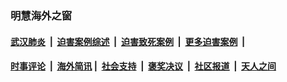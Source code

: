 
### 明慧海外之窗

####  [武汉肺炎](indexes/365.md?t=05251101) &nbsp;|&nbsp;  [迫害案例综述](indexes/328.md?t=05251101) &nbsp;|&nbsp; [迫害致死案例](indexes/277.md?t=05251101)  &nbsp;|&nbsp; [更多迫害案例](indexes/81.md?t=05251101)  &nbsp;|&nbsp; 
####  [时事评论](indexes/19.md?t=05251101) &nbsp;|&nbsp; [海外简讯](indexes/245.md?t=05251101)&nbsp;|&nbsp;  [社会支持](indexes/140.md?t=05251101) &nbsp;|&nbsp; [褒奖决议](indexes/282.md?t=05251101) &nbsp;|&nbsp; [社区报道](indexes/91.md?t=05251101)  &nbsp;|&nbsp; [天人之间](indexes/78.md?t=05251101) 


